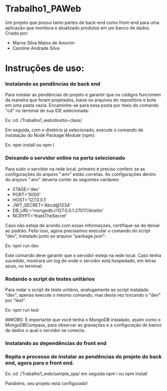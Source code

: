 # Trabalho1_PAWeb
Um projeto que possui tanto partes de back-end como front-end para uma aplicação que monitora e atualizado produtos em um banco de dados.
Criado por:
* Marne Silva Matos de Amorim
* Caroline Andrade Silva

# Instruções de uso:

### Instalando as pendências do back end
Para instalar as pendências do projeto e garantir que os códigos funcionem da maneira que foram projetados, baixe os arquivos do repositório e bote em uma pasta vazia.
Encaminhe-se para essa pasta por meio do comando "cd" no terminal de sua IDE selecionada:

Ex: cd ./Trabalho1_web/dositio-class/

Em seguida, com o diretório já selecionado, execute o comando de instalação do Node Package Module (npm):

Ex: npm install ou npm i

### Deixando o servidor online na porta selecionado
Para subir o servidor na rede local, primeiro é preciso conferir se as configurações do arquivo ".env" estão corretas. As configurações dentro do arquivo ".env" deveria conter as seguintes variáveis:

* STAGE='dev'
* PORT='5000'
* HOST='127.0.0.1'
* JWT_SECRET='Abcd@1234'
* DB_URL='mongodb://127.0.0.1:27017/dositio'
* NCRYPT='thatsTheSecret'

Caso não esteja de acordo com essas informações, certifique-se de deixar ao padrão.
Feito isso, agora precisamos executar o comando do script "dev", instalado junto ao arquivo "package.json":

Ex: npm run dev

Este comando deve garantir que o servidor esteja na rede local. Caso tenha sucedido, mostrará um log de onde o servidor está hospedado, em letras azuis, no terminal.
### Rodando o script de testes unitários
Para rodar o script de teste unitário, analogamente ao script instalado "dev", apenas execute o mesmo comando, mas desta vez trocando o "dev" por "test".

Ex: npm run test

###OBS:
É importante que você tenha o MongoDB instalado, assim como o MongoDBCompass, para observar as gravações e a configuração do banco de dados o qual o servidor se conecta.

### Instalando as dependências do front end

### Repita o processo de instalar as pendências do projeto do back end, agora para o front end.

Ex: cd ./Trabalho1_web/sample_spa/ em seguida npm i ou npm install

Parabéns, seu projeto está configurado!



